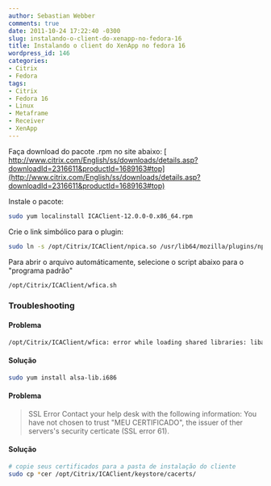 ```yaml
---
author: Sebastian Webber
comments: true
date: 2011-10-24 17:22:40 -0300
slug: instalando-o-client-do-xenapp-no-fedora-16
title: Instalando o client do XenApp no fedora 16
wordpress_id: 146
categories:
- Citrix
- Fedora
tags:
- Citrix
- Fedora 16
- Linux
- Metaframe
- Receiver
- XenApp
---
```


Faça download do pacote .rpm no site abaixo:
[ http://www.citrix.com/English/ss/downloads/details.asp?downloadId=2316611&productId=1689163#top](http://www.citrix.com/English/ss/downloads/details.asp?downloadId=2316611&productId=1689163#top)

Instale o pacote:
```bash
sudo yum localinstall ICAClient-12.0.0-0.x86_64.rpm
```

Crie o link simbólico para o plugin:
```bash
sudo ln -s /opt/Citrix/ICAClient/npica.so /usr/lib64/mozilla/plugins/npica.so
```

Para abrir o arquivo automáticamente, selecione o script abaixo para o "programa padrão"
```bash
/opt/Citrix/ICAClient/wfica.sh
```

### Troubleshooting

#### Problema
```bash
/opt/Citrix/ICAClient/wfica: error while loading shared libraries: libasound.so.2: cannot open shared object file: No such file or directory
```


#### Solução
```bash
sudo yum install alsa-lib.i686
```

#### Problema

> SSL Error
> Contact your help desk with the following information:
> You have not chosen to trust "MEU CERTIFICADO", the issuer of ther servers's security certicate (SSL error 61).


#### Solução

```bash
# copie seus certificados para a pasta de instalação do cliente
sudo cp *cer /opt/Citrix/ICAClient/keystore/cacerts/
```

